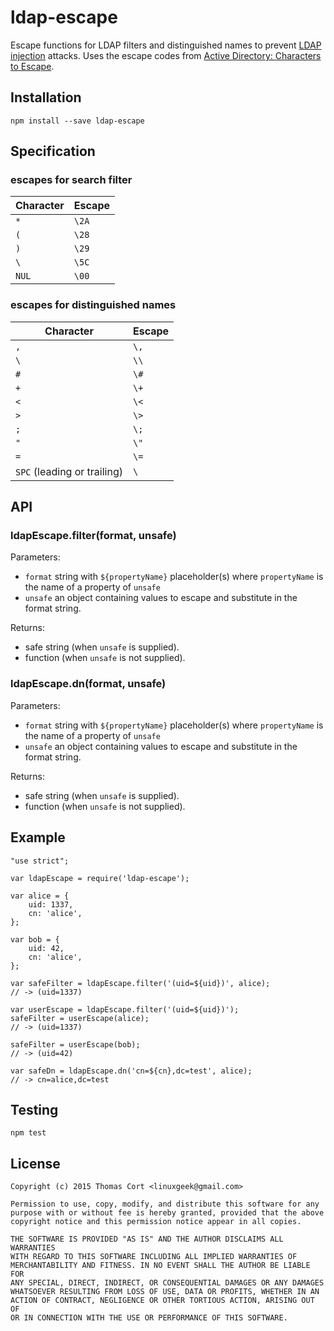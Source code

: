 # ldap-escape

Escape functions for LDAP filters and distinguished names to prevent [LDAP injection](https://www.owasp.org/index.php/LDAP_injection) attacks.
Uses the escape codes from [Active Directory: Characters to Escape](http://social.technet.microsoft.com/wiki/contents/articles/5312.active-directory-characters-to-escape.aspx).

## Installation

    npm install --save ldap-escape

## Specification

### escapes for search filter

| Character | Escape |
|-----------|--------|
| `*`       | `\2A`  |
| `(`       | `\28`  |
| `)`       | `\29`  |
| `\`       | `\5C`  |
| `NUL`     | `\00`  |

### escapes for distinguished names

| Character                   | Escape |
|-----------------------------|--------|
| `,`                         | `\,`   |
| `\`                         | `\\`   |
| `#`                         | `\#`   |
| `+`                         | `\+`   |
| `<`                         | `\<`   |
| `>`                         | `\>`   |
| `;`                         | `\;`   |
| `"`                         | `\"`   |
| `=`                         | `\=`   |
| `SPC` (leading or trailing) | `\ `   |

## API

### ldapEscape.filter(format, unsafe)

Parameters:

* `format` string with `${propertyName}` placeholder(s) where `propertyName` is the name of a property of `unsafe`
* `unsafe` an object containing values to escape and substitute in the format string.

Returns:

* safe string (when `unsafe` is supplied).
* function (when `unsafe` is not supplied).

### ldapEscape.dn(format, unsafe)

Parameters:

* `format` string with `${propertyName}` placeholder(s) where `propertyName` is the name of a property of `unsafe`
* `unsafe` an object containing values to escape and substitute in the format string.

Returns:

* safe string (when `unsafe` is supplied).
* function (when `unsafe` is not supplied).

## Example

    "use strict";

    var ldapEscape = require('ldap-escape');

    var alice = {
        uid: 1337,
        cn: 'alice',
    };

    var bob = {
        uid: 42,
        cn: 'alice',
    };

    var safeFilter = ldapEscape.filter('(uid=${uid})', alice);
    // -> (uid=1337)

    var userEscape = ldapEscape.filter('(uid=${uid})');
    safeFilter = userEscape(alice);
    // -> (uid=1337)

    safeFilter = userEscape(bob);
    // -> (uid=42)

    var safeDn = ldapEscape.dn('cn=${cn},dc=test', alice);
    // -> cn=alice,dc=test

## Testing

    npm test

## License

```
Copyright (c) 2015 Thomas Cort <linuxgeek@gmail.com>

Permission to use, copy, modify, and distribute this software for any
purpose with or without fee is hereby granted, provided that the above
copyright notice and this permission notice appear in all copies.

THE SOFTWARE IS PROVIDED "AS IS" AND THE AUTHOR DISCLAIMS ALL WARRANTIES
WITH REGARD TO THIS SOFTWARE INCLUDING ALL IMPLIED WARRANTIES OF
MERCHANTABILITY AND FITNESS. IN NO EVENT SHALL THE AUTHOR BE LIABLE FOR
ANY SPECIAL, DIRECT, INDIRECT, OR CONSEQUENTIAL DAMAGES OR ANY DAMAGES
WHATSOEVER RESULTING FROM LOSS OF USE, DATA OR PROFITS, WHETHER IN AN
ACTION OF CONTRACT, NEGLIGENCE OR OTHER TORTIOUS ACTION, ARISING OUT OF
OR IN CONNECTION WITH THE USE OR PERFORMANCE OF THIS SOFTWARE.
```
